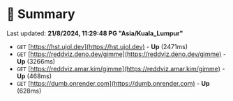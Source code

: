 # 📖 Summary
Last updated: **21/8/2024, 11:29:48 PG "Asia/Kuala_Lumpur"**

- `GET` [https://hst.ujol.dev](https://hst.ujol.dev) - **Up** (2471ms)
- `GET` [https://reddviz.deno.dev/gimme](https://reddviz.deno.dev/gimme) - **Up** (3266ms)
- `GET` [https://reddviz.amar.kim/gimme](https://reddviz.amar.kim/gimme) - **Up** (468ms)
- `GET` [https://dumb.onrender.com](https://dumb.onrender.com) - **Up** (628ms)
